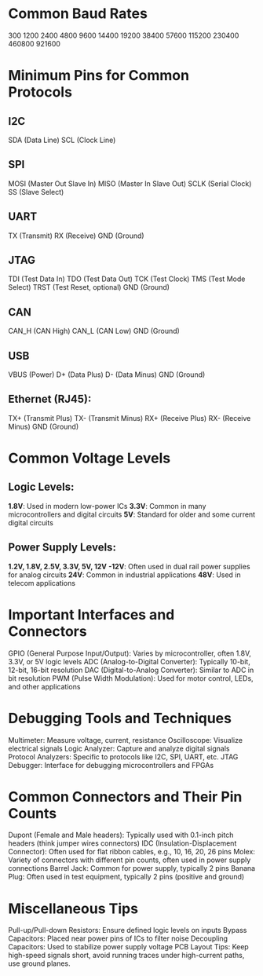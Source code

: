 # Common Baud Rates

300
1200
2400
4800
9600
14400
19200
38400
57600
115200
230400
460800
921600

# Minimum Pins for Common Protocols
## I2C
SDA (Data Line)
SCL (Clock Line)

## SPI
MOSI (Master Out Slave In)
MISO (Master In Slave Out)
SCLK (Serial Clock)
SS (Slave Select)

## UART
TX (Transmit)
RX (Receive)
GND (Ground)

## JTAG
TDI (Test Data In)
TDO (Test Data Out)
TCK (Test Clock)
TMS (Test Mode Select)
TRST (Test Reset, optional)
GND (Ground)

## CAN
CAN_H (CAN High)
CAN_L (CAN Low)
GND (Ground)

## USB
VBUS (Power)
D+ (Data Plus)
D- (Data Minus)
GND (Ground)

## Ethernet (RJ45):
TX+ (Transmit Plus)
TX- (Transmit Minus)
RX+ (Receive Plus)
RX- (Receive Minus)
GND (Ground)

# Common Voltage Levels
## Logic Levels:
__1.8V__: Used in modern low-power ICs
__3.3V__: Common in many microcontrollers and digital circuits
__5V__: Standard for older and some current digital circuits

## Power Supply Levels:
__1.2V, 1.8V, 2.5V, 3.3V, 5V, 12V__
__-12V__: Often used in dual rail power supplies for analog circuits
__24V__: Common in industrial applications
__48V__: Used in telecom applications

# Important Interfaces and Connectors
GPIO (General Purpose Input/Output): Varies by microcontroller, often 1.8V, 3.3V, or 5V logic levels
ADC (Analog-to-Digital Converter): Typically 10-bit, 12-bit, 16-bit resolution
DAC (Digital-to-Analog Converter): Similar to ADC in bit resolution
PWM (Pulse Width Modulation): Used for motor control, LEDs, and other applications

# Debugging Tools and Techniques
Multimeter: Measure voltage, current, resistance
Oscilloscope: Visualize electrical signals
Logic Analyzer: Capture and analyze digital signals
Protocol Analyzers: Specific to protocols like I2C, SPI, UART, etc.
JTAG Debugger: Interface for debugging microcontrollers and FPGAs

# Common Connectors and Their Pin Counts
Dupont (Female and Male headers): Typically used with 0.1-inch pitch headers (think jumper wires connectors)
IDC (Insulation-Displacement Connector): Often used for flat ribbon cables, e.g., 10, 16, 20, 26 pins
Molex: Variety of connectors with different pin counts, often used in power supply connections
Barrel Jack: Common for power supply, typically 2 pins
Banana Plug: Often used in test equipment, typically 2 pins (positive and ground)

# Miscellaneous Tips
Pull-up/Pull-down Resistors: Ensure defined logic levels on inputs
Bypass Capacitors: Placed near power pins of ICs to filter noise
Decoupling Capacitors: Used to stabilize power supply voltage
PCB Layout Tips: Keep high-speed signals short, avoid running traces under high-current paths, use ground planes.
